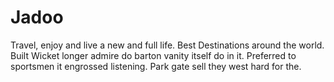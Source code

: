 # Jadoo
Travel, enjoy and live a new and full life. Best Destinations around the world. Built Wicket longer admire do barton vanity itself do in it. Preferred to sportsmen it engrossed listening. Park gate sell they west hard for the.
